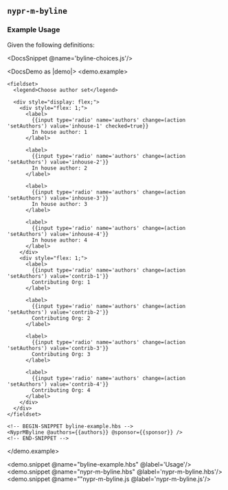 ## `nypr-m-byline`

### Example Usage

Given the following definitions:

<DocsSnippet @name='byline-choices.js'/>

<DocsDemo as |demo|>
  <demo.example>

    <fieldset>
      <legend>Choose author set</legend>

      <div style="display: flex;">
        <div style="flex: 1;">
          <label>
            {{input type='radio' name='authors' change=(action 'setAuthors') value='inhouse-1' checked=true}}
            In house author: 1
          </label>

          <label>
            {{input type='radio' name='authors' change=(action 'setAuthors') value='inhouse-2'}}
            In house author: 2
          </label>

          <label>
            {{input type='radio' name='authors' change=(action 'setAuthors') value='inhouse-3'}}
            In house author: 3
          </label>

          <label>
            {{input type='radio' name='authors' change=(action 'setAuthors') value='inhouse-4'}}
            In house author: 4
          </label>
        </div>
        <div style="flex: 1;">
          <label>
            {{input type='radio' name='authors' change=(action 'setAuthors') value='contrib-1'}}
            Contributing Org: 1
          </label>

          <label>
            {{input type='radio' name='authors' change=(action 'setAuthors') value='contrib-2'}}
            Contributing Org: 2
          </label>

          <label>
            {{input type='radio' name='authors' change=(action 'setAuthors') value='contrib-3'}}
            Contributing Org: 3
          </label>

          <label>
            {{input type='radio' name='authors' change=(action 'setAuthors') value='contrib-4'}}
            Contributing Org: 4
          </label>
        </div>
      </div>
    </fieldset>

    <!-- BEGIN-SNIPPET byline-example.hbs -->
    <NyprMByline @authors={{authors}} @sponsor={{sponsor}} />
    <!-- END-SNIPPET -->
  </demo.example>

  <demo.snippet @name="byline-example.hbs" @label='Usage'/>
  <demo.snippet @name="nypr-m-byline.hbs" @label='nypr-m-byline.hbs'/>
  <demo.snippet @name=""nypr-m-byline.js @label='nypr-m-byline.js'/>
</DocsDemo>
